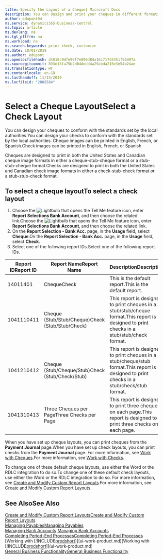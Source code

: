```yaml
---
title: Specify the Layout of a Cheque| Microsoft Docs
description: You can design and print your cheques in different formats to conform with standards.
author: edupont04
ms.service: dynamics365-business-central
ms.topic: article
ms.devlang: na
ms.tgt_pltfrm: na
ms.workload: na
ms.search.keywords: print check, customize
ms.date: 10/01/2019
ms.author: edupont
ms.openlocfilehash: d4818c9dfe96f7e890d84a16c717d4451f56497a
ms.sourcegitcommit: 893e13fa75b2d04dedd4a29abda216e3e54b24ae
ms.translationtype: HT
ms.contentlocale: en-GB
ms.lasthandoff: 11/15/2019
ms.locfileid: "2808584"
---
```

# <a name="select-a-check-layout"></a><span data-ttu-id="256d8-103">Select a Cheque Layout</span><span class="sxs-lookup"><span data-stu-id="256d8-103">Select a Check Layout</span></span>
<span data-ttu-id="256d8-104">You can design your cheques to conform with the standards set by the local authorities.</span><span class="sxs-lookup"><span data-stu-id="256d8-104">You can design your checks to conform with the standards set by the local authorities.</span></span> <span data-ttu-id="256d8-105">Cheque images can be printed in English, French, or Spanish.</span><span class="sxs-lookup"><span data-stu-id="256d8-105">Check images can be printed in English, French, or Spanish.</span></span>

<span data-ttu-id="256d8-106">Cheques are designed to print in both the United States and Canadian cheque image formats in either a cheque-stub-cheque format or a stub-stub-cheque format.</span><span class="sxs-lookup"><span data-stu-id="256d8-106">Checks are designed to print in both the United States and Canadian check image formats in either a check-stub-check format or a stub-stub-check format.</span></span>

## <a name="to-select-a-check-layout"></a><span data-ttu-id="256d8-107">To select a cheque layout</span><span class="sxs-lookup"><span data-stu-id="256d8-107">To select a check layout</span></span>
1. <span data-ttu-id="256d8-108">Choose the ![Lightbulb that opens the Tell Me feature](media/ui-search/search_small.png "Tell me what you want to do") icon, enter **Report Selections Bank Account**, and then choose the related link.</span><span class="sxs-lookup"><span data-stu-id="256d8-108">Choose the ![Lightbulb that opens the Tell Me feature](media/ui-search/search_small.png "Tell me what you want to do") icon, enter **Report Selections Bank Account**, and then choose the related link.</span></span>
2. <span data-ttu-id="256d8-109">On the **Report Selection - Bank Acc.** page, in the **Usage** field, select **Cheque**.</span><span class="sxs-lookup"><span data-stu-id="256d8-109">On the **Report Selection - Bank Acc.** page, in the **Usage** field, select **Check**.</span></span>
3. <span data-ttu-id="256d8-110">Select one of the following report IDs.</span><span class="sxs-lookup"><span data-stu-id="256d8-110">Select one of the following report IDs.</span></span>

| <span data-ttu-id="256d8-111">Report ID</span><span class="sxs-lookup"><span data-stu-id="256d8-111">Report ID</span></span> | <span data-ttu-id="256d8-112">Report Name</span><span class="sxs-lookup"><span data-stu-id="256d8-112">Report Name</span></span> | <span data-ttu-id="256d8-113">Description</span><span class="sxs-lookup"><span data-stu-id="256d8-113">Description</span></span> |
| --- | --- | --- |
| <span data-ttu-id="256d8-114">1401</span><span class="sxs-lookup"><span data-stu-id="256d8-114">1401</span></span> |<span data-ttu-id="256d8-115">Cheque</span><span class="sxs-lookup"><span data-stu-id="256d8-115">Check</span></span> |<span data-ttu-id="256d8-116">This is the default report.</span><span class="sxs-lookup"><span data-stu-id="256d8-116">This is the default report.</span></span> |
| <span data-ttu-id="256d8-117">10411</span><span class="sxs-lookup"><span data-stu-id="256d8-117">10411</span></span> |<span data-ttu-id="256d8-118">Cheque (Stub/Stub/Cheque)</span><span class="sxs-lookup"><span data-stu-id="256d8-118">Check (Stub/Stub/Check)</span></span> |<span data-ttu-id="256d8-119">This report is designed to print cheques in a stub/stub/cheque format.</span><span class="sxs-lookup"><span data-stu-id="256d8-119">This report is designed to print checks in a stub/stub/check format.</span></span> |
| <span data-ttu-id="256d8-120">10412</span><span class="sxs-lookup"><span data-stu-id="256d8-120">10412</span></span> |<span data-ttu-id="256d8-121">Cheque (Stub/Cheque/Stub)</span><span class="sxs-lookup"><span data-stu-id="256d8-121">Check (Stub/Check/Stub)</span></span> |<span data-ttu-id="256d8-122">This report is designed to print cheques in a stub/cheque/stub format.</span><span class="sxs-lookup"><span data-stu-id="256d8-122">This report is designed to print checks in a stub/check/stub format.</span></span> |
| <span data-ttu-id="256d8-123">10413</span><span class="sxs-lookup"><span data-stu-id="256d8-123">10413</span></span> |<span data-ttu-id="256d8-124">Three Cheques per Page</span><span class="sxs-lookup"><span data-stu-id="256d8-124">Three Checks per Page</span></span> |<span data-ttu-id="256d8-125">This report is designed to print three cheques on each page.</span><span class="sxs-lookup"><span data-stu-id="256d8-125">This report is designed to print three checks on each page.</span></span> |

<span data-ttu-id="256d8-126">When you have set up cheque layouts, you can print cheques from the **Payment Journal** page.</span><span class="sxs-lookup"><span data-stu-id="256d8-126">When you have set up check layouts, you can print checks from the **Payment Journal** page.</span></span> <span data-ttu-id="256d8-127">For more information, see [Work with Cheques](payables-how-work-checks.md).</span><span class="sxs-lookup"><span data-stu-id="256d8-127">For more information, see [Work with Checks](payables-how-work-checks.md).</span></span>

<span data-ttu-id="256d8-128">To change one of these default cheque layouts, use either the Word or the RDLC integration to do so.</span><span class="sxs-lookup"><span data-stu-id="256d8-128">To change one of these default check layouts, use either the Word or the RDLC integration to do so.</span></span> <span data-ttu-id="256d8-129">For more information, see [Create and Modify Custom Report Layouts](ui-how-create-custom-report-layout.md).</span><span class="sxs-lookup"><span data-stu-id="256d8-129">For more information, see [Create and Modify Custom Report Layouts](ui-how-create-custom-report-layout.md).</span></span>

## <a name="see-also"></a><span data-ttu-id="256d8-130">See Also</span><span class="sxs-lookup"><span data-stu-id="256d8-130">See Also</span></span>
[<span data-ttu-id="256d8-131">Create and Modify Custom Report Layouts</span><span class="sxs-lookup"><span data-stu-id="256d8-131">Create and Modify Custom Report Layouts</span></span>](ui-how-create-custom-report-layout.md)  
[<span data-ttu-id="256d8-132">Managing Payables</span><span class="sxs-lookup"><span data-stu-id="256d8-132">Managing Payables</span></span>](payables-manage-payables.md)  
<span data-ttu-id="256d8-133">[Managing Bank Accounts](bank-manage-bank-accounts.md) </span><span class="sxs-lookup"><span data-stu-id="256d8-133">[Managing Bank Accounts](bank-manage-bank-accounts.md) </span></span>  
[<span data-ttu-id="256d8-134">Completing Period-End Processes</span><span class="sxs-lookup"><span data-stu-id="256d8-134">Completing Period-End Processes</span></span>](year-how-complete-period-end-processes.md)  
<span data-ttu-id="256d8-135">[Working with [!INCLUDE[prodshort](includes/prodshort.md)]](ui-work-product.md)</span><span class="sxs-lookup"><span data-stu-id="256d8-135">[Working with [!INCLUDE[prodshort](includes/prodshort.md)]](ui-work-product.md)</span></span>  
[<span data-ttu-id="256d8-136">General Business Functionality</span><span class="sxs-lookup"><span data-stu-id="256d8-136">General Business Functionality</span></span>](ui-across-business-areas.md)
